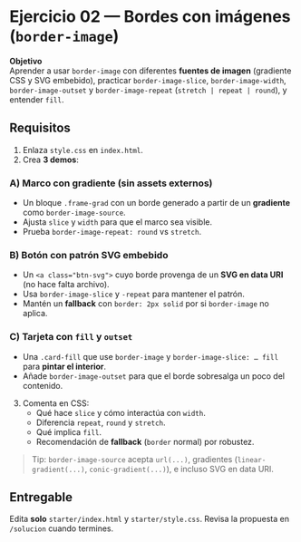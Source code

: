 # Ejercicio 02 — Bordes con imágenes (`border-image`)

**Objetivo**  
Aprender a usar `border-image` con diferentes **fuentes de imagen** (gradiente CSS y SVG embebido), practicar `border-image-slice`, `border-image-width`, `border-image-outset` y `border-image-repeat` (`stretch | repeat | round`), y entender `fill`.

## Requisitos

1. Enlaza `style.css` en `index.html`.
2. Crea **3 demos**:

### A) Marco con gradiente (sin assets externos)

- Un bloque `.frame-grad` con un borde generado a partir de un **gradiente** como `border-image-source`.
- Ajusta `slice` y `width` para que el marco sea visible.
- Prueba `border-image-repeat: round` vs `stretch`.

### B) Botón con patrón SVG embebido

- Un `<a class="btn-svg">` cuyo borde provenga de un **SVG en data URI** (no hace falta archivo).
- Usa `border-image-slice` y `-repeat` para mantener el patrón.
- Mantén un **fallback** con `border: 2px solid` por si `border-image` no aplica.

### C) Tarjeta con `fill` y `outset`

- Una `.card-fill` que use `border-image` y `border-image-slice: … fill` para **pintar el interior**.
- Añade `border-image-outset` para que el borde sobresalga un poco del contenido.

3. Comenta en CSS:
   - Qué hace `slice` y cómo interactúa con `width`.
   - Diferencia `repeat`, `round` y `stretch`.
   - Qué implica `fill`.
   - Recomendación de **fallback** (`border` normal) por robustez.

> Tip: `border-image-source` acepta `url(...)`, gradientes (`linear-gradient(...)`, `conic-gradient(...)`), e incluso SVG en data URI.

## Entregable

Edita **solo** `starter/index.html` y `starter/style.css`. Revisa la propuesta en `/solucion` cuando termines.
